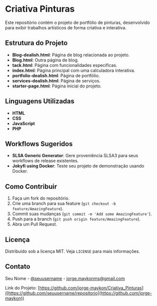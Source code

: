 # Criativa Pinturas

Este repositório contém o projeto de portfólio de pinturas, desenvolvido para exibir trabalhos artísticos de forma criativa e interativa.

## Estrutura do Projeto

- **Blog-dealish.html**: Página de blog relacionada ao projeto.
- **Blog.html**: Outra página de blog.
- **tack.html**: Página com funcionalidades específicas.
- **index.html**: Página principal com uma calculadora interativa.
- **portfolio-dealish.html**: Página de portfólio.
- **services-dealish.html**: Página de serviços.
- **starter-page.html**: Página inicial do projeto.

## Linguagens Utilizadas

- **HTML**
- **CSS**
- **JavaScript**
- **PHP**

## Workflows Sugeridos

- **SLSA Generic Generator**: Gere proveniência SLSA3 para seus workflows de release existentes.
- **Jokyfi using Docker**: Teste seu projeto de demonstração usando Docker.

## Como Contribuir

1. Faça um fork do repositório.
2. Crie uma branch para sua feature (`git checkout -b feature/AmazingFeature`).
3. Commit suas mudanças (`git commit -m 'Add some AmazingFeature'`).
4. Push para a branch (`git push origin feature/AmazingFeature`).
5. Abra um Pull Request.

## Licença

Distribuído sob a licença MIT. Veja `LICENSE` para mais informações.

## Contato

Seu Nome - [@seuusername](https://github.com/jorge-maykon) - jorge.maykonms@gmail.com

Link do Projeto: [https://github.com/jorge-maykon/Criativa_Pinturas]([https://github.com/seuusername/repositorio](https://github.com/jorge-maykon))
